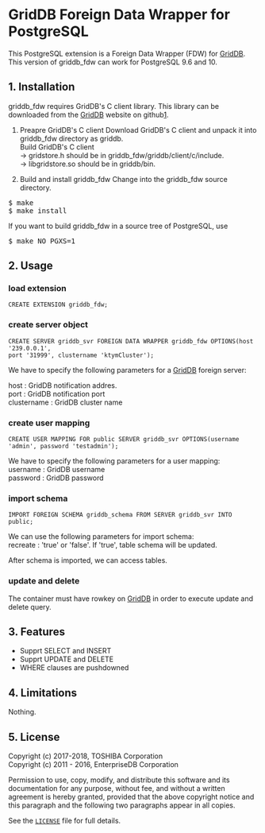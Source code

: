 # GridDB Foreign Data Wrapper for PostgreSQL

This PostgreSQL extension is a Foreign Data Wrapper (FDW) for [GridDB][1].  
This version of griddb_fdw can work for PostgreSQL 9.6 and 10.  


## 1. Installation
griddb_fdw requires GridDB's C client library. This library can be downloaded from the [GridDB][1] website on github[1].

1. Preapre GridDB's C client
    Download GridDB's C client and unpack it into griddb_fdw directory as griddb.  
    Build GridDB's C client  
    -> gridstore.h should be in griddb_fdw/griddb/client/c/include.  
    -> libgridstore.so should be in griddb/bin.  

2. Build and install griddb_fdw
    Change into the griddb_fdw source directory.
<pre>
$ make
$ make install
</pre>


If you want to build griddb_fdw in a source tree of PostgreSQL, use


<pre>
$ make NO_PGXS=1
</pre>

## 2. Usage
### load extension
```
CREATE EXTENSION griddb_fdw;
```
### create server object
```
CREATE SERVER griddb_svr FOREIGN DATA WRAPPER griddb_fdw OPTIONS(host '239.0.0.1',  
port '31999', clustername 'ktymCluster');
```

We have to specify the following parameters for a [GridDB][1] foreign server:

host : GridDB notification addres.  
port : GridDB notification port  
clustername : GridDB cluster name  

### create user mapping
```
CREATE USER MAPPING FOR public SERVER griddb_svr OPTIONS(username 'admin', password 'testadmin');
```

We have to specify the following parameters for a user mapping:  
username : GridDB username  
password : GridDB password  

### import schema
```
IMPORT FOREIGN SCHEMA griddb_schema FROM SERVER griddb_svr INTO public;
```

We can use the following parameters for import schema:  
recreate : 'true' or 'false'. If 'true', table schema will be updated.  

After schema is imported, we can access tables.

### update and delete

The container must have rowkey on [GridDB][1] in order to execute update and delete query.


## 3. Features
- Supprt SELECT and INSERT
- Supprt UPDATE and DELETE
- WHERE clauses are pushdowned

## 4. Limitations
Nothing.

## 5. License
Copyright (c) 2017-2018, TOSHIBA Corporation  
Copyright (c) 2011 - 2016, EnterpriseDB Corporation

Permission to use, copy, modify, and distribute this software and its
documentation for any purpose, without fee, and without a written agreement is
hereby granted, provided that the above copyright notice and this paragraph and
the following two paragraphs appear in all copies.

See the [`LICENSE`][2] file for full details.

[1]: https://github.com/griddb
[2]: LICENSE


